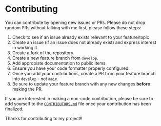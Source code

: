 # Contributing

You can contribute by opening new issues or PRs. Please do not drop random PRs without talking with me first, please follow these steps:

1. Check to see if an issue already exists relevant to your feature/topic
2. Create an issue (if an issue does not already exist) and express interest in working it
3. Create a fork of the repository.
4. Create a new feature branch from `develop`.
5. Add appropiate documentation to public items.
6. Ensure you have your code formatter properly configured.
7. Once you add your contributions, create a PR from your feature branch into `develop` - _not_ `main`.
8. Be sure to update your feature branch with any new changes **before** making the PR.

If you are interested in making a non-code contribution, please be sure to add yourself to the [`CONTRIBUTORS.md`](https://github.com/aaronleopold/stump/tree/develop/.github/CONTRIBUTORS.md) file once your contribution has been finalized.

Thanks for contributing to my project!!
